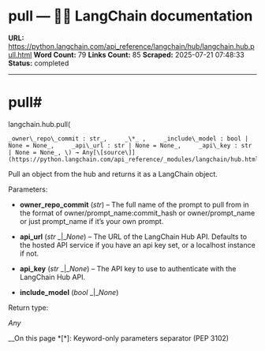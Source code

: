 # pull — 🦜🔗 LangChain  documentation

**URL:** https://python.langchain.com/api_reference/langchain/hub/langchain.hub.pull.html
**Word Count:** 79
**Links Count:** 85
**Scraped:** 2025-07-21 07:48:33
**Status:** completed

---

# pull\#

langchain.hub.pull\(

    _owner\_repo\_commit : str_,     _\*_ ,     _include\_model : bool | None = None_,     _api\_url : str | None = None_,     _api\_key : str | None = None_, \) → Any[\[source\]](https://python.langchain.com/api_reference/_modules/langchain/hub.html#pull)\#     

Pull an object from the hub and returns it as a LangChain object.

Parameters:     

  * **owner\_repo\_commit** \(_str_\) – The full name of the prompt to pull from in the format of owner/prompt\_name:commit\_hash or owner/prompt\_name or just prompt\_name if it’s your own prompt.

  * **api\_url** \(_str_ _|__None_\) – The URL of the LangChain Hub API. Defaults to the hosted API service if you have an api key set, or a localhost instance if not.

  * **api\_key** \(_str_ _|__None_\) – The API key to use to authenticate with the LangChain Hub API.

  * **include\_model** \(_bool_ _|__None_\)

Return type:     

_Any_

__On this page   *[\*]: Keyword-only parameters separator (PEP 3102)